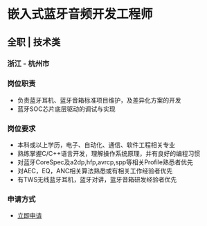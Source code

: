
# 嵌入式蓝牙音频开发工程师
## 全职  |  技术类
### 浙江 - 杭州市

### 岗位职责
- 负责蓝牙耳机、蓝牙音箱标准项目维护，及差异化方案的开发
- 蓝牙SOC芯片底层驱动的调试与实现
### 岗位要求
- 本科或以上学历，电子、自动化、通信、软件工程相关专业
- 熟练掌握C/C++语言开发，理解操作系统原理，并有良好的编程习惯
- 对蓝牙CoreSpec及a2dp,hfp,avrcp,spp等相关Profile熟悉者优先
- 对AEC，EQ，ANC相关算法熟悉或有相关工作经验者优先
- 有TWS无线蓝牙耳机，蓝牙对讲，蓝牙音箱研发经验者优先
### 申请方式
- <a href="mailto:hr@tuya.com?subject=求职简历-嵌入式蓝牙音频开发工程师-来自GitHub">立即申请</a>